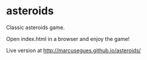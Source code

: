 # asteroids
Classic asteroids game.

Open index.html in a browser and enjoy the game!

Live version at http://marcusegues.github.io/asteroids/
